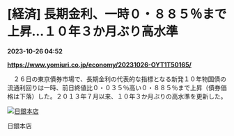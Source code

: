 # [経済] 長期金利、一時０・８８５％まで上昇…１０年３か月ぶり高水準

**2023-10-26 04:52**

**https://www.yomiuri.co.jp/economy/20231026-OYT1T50165/**

　２６日の東京債券市場で、長期金利の代表的な指標となる新発１０年物国債の流通利回りは一時、前日終値比０・０３５％高い０・８８５％まで上昇（債券価格は下落）した。２０１３年７月以来、１０年３か月ぶりの高水準を更新した。

[![日銀本店](https://www.yomiuri.co.jp/media/2023/10/20231026-OYT1I50083-1.jpg)](https://www.yomiuri.co.jp/pluralphoto/20231026-OYT1I50083/)

日銀本店